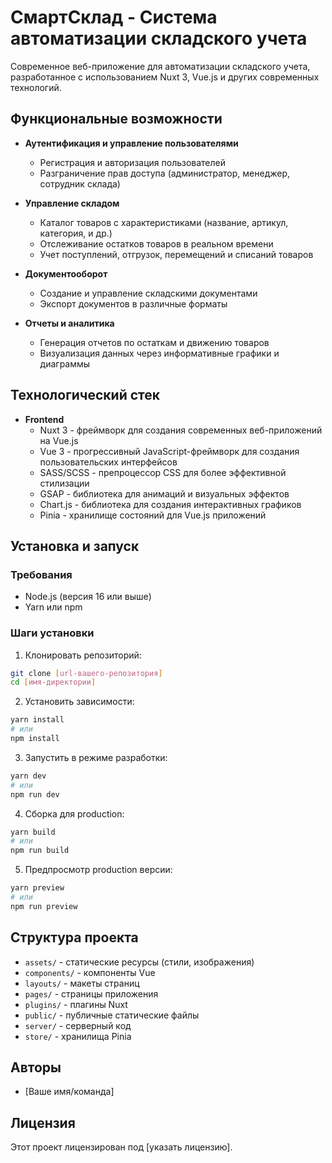 # СмартСклад - Система автоматизации складского учета

Современное веб-приложение для автоматизации складского учета, разработанное с использованием Nuxt 3, Vue.js и других современных технологий.

## Функциональные возможности

- **Аутентификация и управление пользователями**
  - Регистрация и авторизация пользователей
  - Разграничение прав доступа (администратор, менеджер, сотрудник склада)

- **Управление складом**
  - Каталог товаров с характеристиками (название, артикул, категория, и др.)
  - Отслеживание остатков товаров в реальном времени
  - Учет поступлений, отгрузок, перемещений и списаний товаров

- **Документооборот**
  - Создание и управление складскими документами
  - Экспорт документов в различные форматы

- **Отчеты и аналитика**
  - Генерация отчетов по остаткам и движению товаров
  - Визуализация данных через информативные графики и диаграммы

## Технологический стек

- **Frontend**
  - Nuxt 3 - фреймворк для создания современных веб-приложений на Vue.js
  - Vue 3 - прогрессивный JavaScript-фреймворк для создания пользовательских интерфейсов
  - SASS/SCSS - препроцессор CSS для более эффективной стилизации
  - GSAP - библиотека для анимаций и визуальных эффектов
  - Chart.js - библиотека для создания интерактивных графиков
  - Pinia - хранилище состояний для Vue.js приложений

## Установка и запуск

### Требования

- Node.js (версия 16 или выше)
- Yarn или npm

### Шаги установки

1. Клонировать репозиторий:
```bash
git clone [url-вашего-репозитория]
cd [имя-директории]
```

2. Установить зависимости:
```bash
yarn install
# или
npm install
```

3. Запустить в режиме разработки:
```bash
yarn dev
# или
npm run dev
```

4. Сборка для production:
```bash
yarn build
# или
npm run build
```

5. Предпросмотр production версии:
```bash
yarn preview
# или
npm run preview
```

## Структура проекта

- `assets/` - статические ресурсы (стили, изображения)
- `components/` - компоненты Vue
- `layouts/` - макеты страниц
- `pages/` - страницы приложения
- `plugins/` - плагины Nuxt
- `public/` - публичные статические файлы
- `server/` - серверный код
- `store/` - хранилища Pinia

## Авторы

- [Ваше имя/команда]

## Лицензия

Этот проект лицензирован под [указать лицензию].
